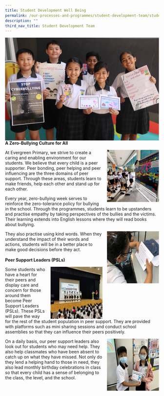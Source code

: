 ```yaml
---
title: Student Development Well Being
permalink: /our-processes-and-programmes/student-development-team/student-development-well-being/
description: ""
third_nav_title: Student Development Team
---
```


![](/images/Department%20Main%20Photos/img_3312.JPG)


**A Zero-Bullying Culture for All**



<style>
img {
  float: right;
}
</style>

<p><img style="width:170px;height:170px;margin-left:15px;" alt="Zero-Bullying" src="/images/Department%20Photos/SDWB/sdwb_fred%20-%20loke%20wei%20xian%20hannah.jpg">	
	
At Evergreen&nbsp;Primary, we strive to create a caring and enabling environment for our students. We believe that every child is a peer supporter. Peer bonding, peer helping and peer influencing are the three domains of peer support. Through these areas, students learn to make friends, help each other and stand up for each other.&nbsp;

Every year, zero-bullying week serves to reinforce the zero-tolerance policy for bullying in the school. Through the programmes, students learn to be upstanders and practise empathy by taking perspectives of the bullies and the victims. Their learning extends into English lessons where they will read books about bullying.

<style>
img {
  float: right;
}
</style>

</p><p><img style="width:170px;height:170px;margin-left:15px;" alt="Zero-Bullying" src="/images/Department%20Photos/SDWB/sdwb_kind%20words%20-%20loke%20wei%20xian%20hannah.jpeg">	
	
They also practise using kind words. When they understand the impact of their words and actions, students will be in a better place to make good decisions before they act.
<br>
	<br>
**Peer Support Leaders (PSLs)**

<style>
img {
  float: right;
}
</style>

</p><p><img style="width:170px;height:170px;margin-left:15px;" alt="Zero-Bullying" src="/images/Department%20Photos/SDWB/sdwb_psl%20assembly%20-%20loke%20wei%20xian%20hannah.JPG">		
	
Some students who have a heart for their peers and display care and concern for those around them become Peer Support Leaders (PSLs). These PSLs will pave the way for the rest of the student population in peer support. They are provided with platforms such as mini sharing sessions and conduct school assemblies so that they can influence their peers positively.&nbsp;

<style>
img {
  float: right;
}
</style>

</p><p><img style="width:170px;height:170px;margin-left:15px;" alt="Zero-Bullying" src="/images/Department%20Photos/SDWB/sdwb_birthdays%20-%20loke%20wei%20xian%20hannah.JPG">		
	
On a daily basis, our peer support leaders also look out for students who may need help. They also help classmates who have been absent to catch up on what they have missed. Not only do they lend a helping hand to those in need, they also lead monthly birthday celebrations in class so that every child has a sense of belonging to the class, the level, and the school.</p>